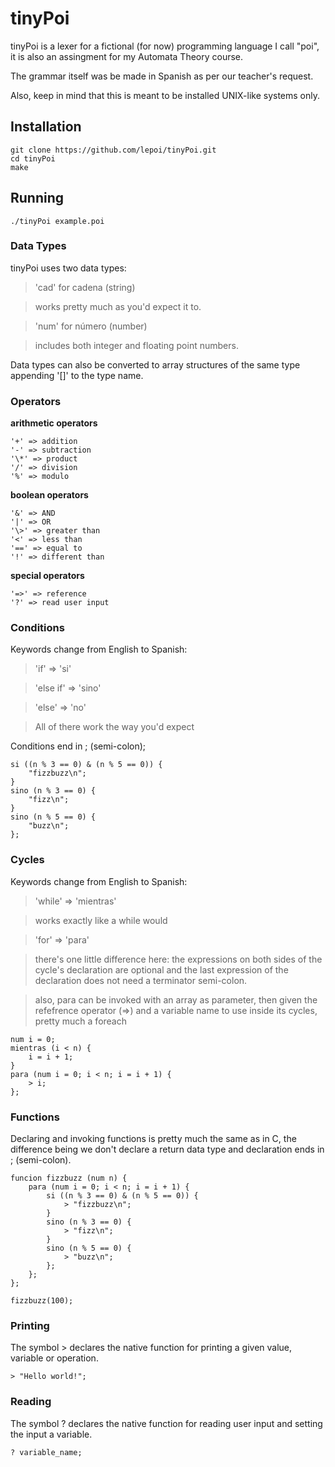 # tinyPoi

tinyPoi is a lexer for a fictional (for now) programming language I call "poi", it is also an assingment for my Automata Theory course.

The grammar itself was be made in Spanish as per our teacher's request.

Also, keep in mind that this is meant to be installed UNIX-like systems only.

## Installation

	git clone https://github.com/lepoi/tinyPoi.git
	cd tinyPoi
	make

## Running

	./tinyPoi example.poi

### Data Types

tinyPoi uses two data types:

>'cad' for cadena (string)

>works pretty much as you'd expect it to.

>'num' for número (number)

>includes both integer and floating point numbers.

Data types can also be converted to array structures of the same type appending '[]' to the type name.

### Operators

**arithmetic operators**

	'+' => addition
	'-' => subtraction 
	'\*' => product
	'/' => division
	'%' => modulo
**boolean operators**

	'&' => AND 
	'|' => OR 
	'\>' => greater than
	'<' => less than
	'==' => equal to
	'!' => different than
**special operators**

	'=>' => reference
	'?' => read user input

### Conditions

Keywords change from English to Spanish:

>'if' => 'si'

>'else if' => 'sino'

>'else' => 'no'

>All of there work the way you'd expect

Conditions end in ; (semi-colon);

	si ((n % 3 == 0) & (n % 5 == 0)) {
		"fizzbuzz\n";
	}
	sino (n % 3 == 0) {
		"fizz\n";
	}
	sino (n % 5 == 0) {
		"buzz\n";
	};

### Cycles

Keywords change from English to Spanish:

>'while' => 'mientras'

>works exactly like a while would

>'for' => 'para'

>there's one little difference here: the expressions on both sides of the cycle's declaration are optional and the last expression of the declaration does not need a terminator semi-colon.

>also, para can be invoked with an array as parameter, then given the refefrence operator (=>) and a variable name to use inside its cycles, pretty much a foreach


	num i = 0;
	mientras (i < n) {
		i = i + 1;
	}
	para (num i = 0; i < n; i = i + 1) {
		> i;
	};

### Functions

Declaring and invoking functions is pretty much the same as in C, the difference being we don't declare a return data type and declaration ends in ; (semi-colon).

	funcion fizzbuzz (num n) {
		para (num i = 0; i < n; i = i + 1) {
			si ((n % 3 == 0) & (n % 5 == 0)) {
				> "fizzbuzz\n";
			}
			sino (n % 3 == 0) {
				> "fizz\n";
			}
			sino (n % 5 == 0) {
				> "buzz\n";
			};
		};
	};

	fizzbuzz(100);

### Printing

The symbol \> declares the native function for printing a given value, variable or operation.

	> "Hello world!";

### Reading

The symbol ? declares the native function for reading user input and setting the input a variable.

	? variable_name;